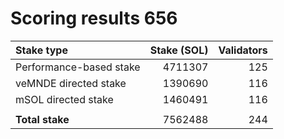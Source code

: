 # Scoring results 656

| Stake type              | Stake (SOL)    | Validators     |
|:------------------------|---------------:|---------------:|
| Performance-based stake | 4711307        | 125            |
| veMNDE directed stake   | 1390690        | 116            |
| mSOL directed stake     | 1460491        | 116            |
|                         |                |                |
| **Total stake**         | 7562488        | 244            |